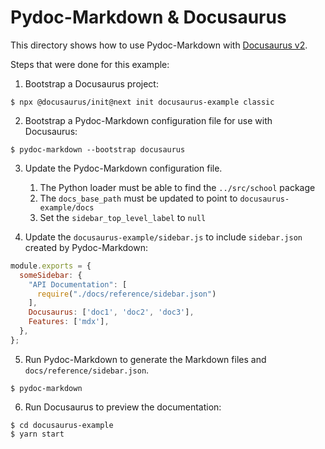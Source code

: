 # Pydoc-Markdown & Docusaurus

This directory shows how to use Pydoc-Markdown with [Docusaurus v2](https://v2.docusaurus.io/).

Steps that were done for this example:

1. Bootstrap a Docusaurus project:

```
$ npx @docusaurus/init@next init docusaurus-example classic
```

2. Bootstrap a Pydoc-Markdown configuration file for use with Docusaurus:

```
$ pydoc-markdown --bootstrap docusaurus
```

3. Update the Pydoc-Markdown configuration file.

    1. The Python loader must be able to find the `../src/school` package
    2. The `docs_base_path` must be updated to point to `docusaurus-example/docs`
    3. Set the `sidebar_top_level_label` to `null`

4. Update the `docusaurus-example/sidebar.js` to include `sidebar.json` created by Pydoc-Markdown:

```js
module.exports = {
  someSidebar: {
    "API Documentation": [
      require("./docs/reference/sidebar.json")
    ],
    Docusaurus: ['doc1', 'doc2', 'doc3'],
    Features: ['mdx'],
  },
};
```

5. Run Pydoc-Markdown to generate the Markdown files and `docs/reference/sidebar.json`.

```
$ pydoc-markdown
```

6. Run Docusaurus to preview the documentation:

```
$ cd docusaurus-example
$ yarn start
```
